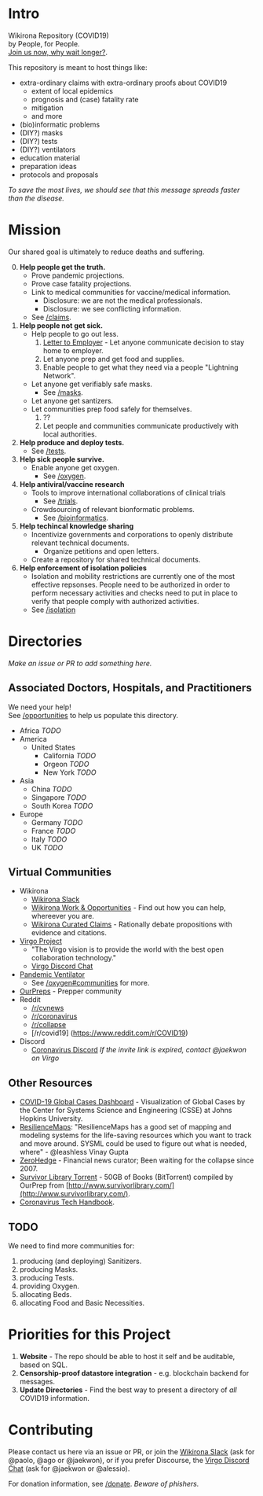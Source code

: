 # Intro

Wikirona Repository (COVID19)\
by People, for People.\
[Join us now, why wait longer?](https://join.slack.com/t/wikirona/shared_invite/zt-creubqis-YN31P7ioJb7PEZ0rOs8MhQ).

This repository is meant to host things like:

 * extra-ordinary claims with extra-ordinary proofs about COVID19
   - extent of local epidemics
   - prognosis and (case) fatality rate
   - mitigation
   - and more
 * (bio)informatic problems
 * (DIY?) masks
 * (DIY?) tests
 * (DIY?) ventilators
 * education material
 * preparation ideas
 * protocols and proposals

_To save the most lives, we should see that this message spreads faster than the disease._

# Mission

Our shared goal is ultimately to reduce deaths and suffering.

0. **Help people get the truth.**
   * Prove pandemic projections.
   * Prove case fatality projections.
   * Link to medical communities for vaccine/medical information.
     - Disclosure: we are not the medical professionals.
     - Disclosure: we see conflicting information.
   * See [/claims](/claims/README.md).
1. **Help people not get sick.**
   * Help people to go out less.
     1.  [Letter to Employer](https://github.com/wikirona/wikirona/blob/master/resources/work/letter_to_employer.md) - Let anyone communicate decision to stay home to employer.
     2. Let anyone prep and get food and supplies.
     3. Enable people to get what they need via a people "Lightning Network".
   * Let anyone get verifiably safe masks.
     * See [/masks](/masks/README.md).
   * Let anyone get santizers.
   * Let communities prep food safely for themselves.
     1. ??
     2. Let people and communities communicate productively with local authorities.
2. **Help produce and deploy tests.**
   * See [/tests](/tests/README.md).
2. **Help sick people survive.**
   * Enable anyone get oxygen.
     * See [/oxygen](/oxygen/README.md).
3. **Help antiviral/vaccine research**
   * Tools to improve international collaborations of clinical trials
     * See [/trials](/trials/README.md).
   * Crowdsourcing of relevant bionformatic problems.
     * See [/bioinformatics](/bioinformatics/README.md).
4. **Help techincal knowledge sharing**
   * Incentivize governments and corporations to openly distribute relevant technical documents.
     * Organize petitions and open letters.
   * Create a repository for shared technical documents.  
5. **Help enforcement of isolation policies**
   * Isolation and mobility restrictions are currently one of the most effective repsonses. People need to be authorized in order to perform necessary activities and checks need to put in place to verify that people comply with authorized activities. 
    * See [/isolation](/isolation/README.md)

# Directories

_Make an issue or PR to add something here._

## Associated Doctors, Hospitals, and Practitioners

We need your help!\
See [/opportunities](/opportunities/README.md) to help us populate this directory.

* Africa _TODO_
* America
  * United States
    * California _TODO_
    * Orgeon _TODO_
    * New York _TODO_
* Asia
    * China _TODO_
    * Singapore _TODO_
    * South Korea _TODO_
* Europe
    * Germany _TODO_
    * France _TODO_
    * Italy _TODO_
    * UK _TODO_

## Virtual Communities

* Wikirona
   - [Wikirona Slack](https://join.slack.com/t/wikirona/shared_invite/zt-creubqis-YN31P7ioJb7PEZ0rOs8MhQ)
   - [Wikirona Work & Opportunities](/opportunities/README.md) - Find out how you can help, whereever you are.
   - [Wikirona Curated Claims](/claims/README.md) - Rationally debate propositions with evidence and citations.
* [Virgo Project](https://virgo.org/)
   - "The Virgo vision is to provide the world with the best open collaboration technology." 
   - [Virgo Discord Chat](https://discord.gg/eBdWQVZ)
* [Pandemic Ventilator](https://panvent.blogspot.com/)
   - See [/oxygen#communities](/oxygen#communities) for more.
* [OurPreps](https://www.ourpreps.com/community-forums/) - Prepper community
* Reddit
  - [/r/cvnews](https://reddit.com/r/cvnews)
  - [/r/coronavirus](https://reddit.com/r/cvnews)
  - [/r/collapse](https://reddit.com/r/collapse)
  - [/r/covid19] (https://www.reddit.com/r/COVID19) 
* Discord
  - [Coronavirus Discord](https://discord.gg/HmTv8v) _If the invite link is expired, contact @jaekwon on Virgo_

## Other Resources

* [COVID-19 Global Cases Dashboard](https://gisanddata.maps.arcgis.com/apps/opsdashboard/index.html#/bda7594740fd40299423467b48e9ecf6) - Visualization of Global Cases by the Center for Systems Science and Engineering (CSSE) at Johns Hopkins University. 
* [ResilienceMaps](http://resiliencemaps.org/): "ResilienceMaps has a good set of mapping and modeling systems for the life-saving resources which you want to track and move around.  SYSML could be used to figure out what is needed, where" - @leashless Vinay Gupta
* [ZeroHedge](https://zerohedge.com) - Financial news curator; Been waiting for the collapse since 2007.
* [Survivor Library Torrent](https://www.ourpreps.com/downloads/survivor-library-part-1-march-2020-torrent/) - 50GB of Books (BitTorrent) compiled by OurPrep from [http://www.survivorlibrary.com/](http://www.survivorlibrary.com/).
* [Coronavirus Tech Handbook](https://coronavirustechhandbook.com/).

## TODO

We need to find more communities for:

1. producing (and deploying) Sanitizers.
1. producing Masks.
1. producing Tests.
1. providing Oxygen.
1. allocating Beds.
1. allocating Food and Basic Necessities.
     
# Priorities for this Project

1. **Website** - The repo should be able to host it self and be auditable, based on SQL.
2. **Censorship-proof datastore integration** - e.g. blockchain backend for messages.
3. **Update Directories** - Find the best way to present a directory of *all* COVID19 information.

# Contributing

Please contact us here via an issue or PR, or join the [Wikirona Slack](https://join.slack.com/t/wikirona/shared_invite/zt-creubqis-YN31P7ioJb7PEZ0rOs8MhQ) (ask for @paolo, @ago or @jaekwon), or if you prefer Discourse, the [Virgo Discord Chat](https://discord.gg/eBdWQVZ) (ask for @jaekwon or @alessio).

For donation information, see [/donate](/donate/README.md).  _Beware of phishers._


